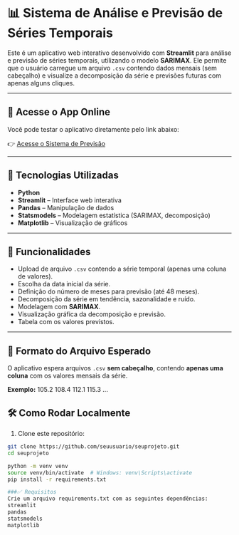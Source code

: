 # 📊 Sistema de Análise e Previsão de Séries Temporais

Este é um aplicativo web interativo desenvolvido com **Streamlit** para análise e previsão de séries temporais, utilizando o modelo **SARIMAX**. Ele permite que o usuário carregue um arquivo `.csv` contendo dados mensais (sem cabeçalho) e visualize a decomposição da série e previsões futuras com apenas alguns cliques.

---

## 🔗 Acesse o App Online

Você pode testar o aplicativo diretamente pelo link abaixo:

👉 [Acesse o Sistema de Previsão](https://yrodalex-previsaoproducaoleite-main-bts1hx.streamlit.app/)

---

## 🧰 Tecnologias Utilizadas

- **Python**
- **Streamlit** – Interface web interativa
- **Pandas** – Manipulação de dados
- **Statsmodels** – Modelagem estatística (SARIMAX, decomposição)
- **Matplotlib** – Visualização de gráficos

---

## 🚀 Funcionalidades

- Upload de arquivo `.csv` contendo a série temporal (apenas uma coluna de valores).
- Escolha da data inicial da série.
- Definição do número de meses para previsão (até 48 meses).
- Decomposição da série em tendência, sazonalidade e ruído.
- Modelagem com **SARIMAX**.
- Visualização gráfica da decomposição e previsão.
- Tabela com os valores previstos.

---

## 📁 Formato do Arquivo Esperado

O aplicativo espera arquivos `.csv` **sem cabeçalho**, contendo **apenas uma coluna** com os valores mensais da série.

**Exemplo:**
105.2
108.4
112.1
115.3
...

## 🛠️ Como Rodar Localmente

1. Clone este repositório:

```bash
git clone https://github.com/seuusuario/seuprojeto.git
cd seuprojeto

python -m venv venv
source venv/bin/activate  # Windows: venv\Scripts\activate
pip install -r requirements.txt

###✅ Requisitos
Crie um arquivo requirements.txt com as seguintes dependências:
streamlit
pandas
statsmodels
matplotlib

